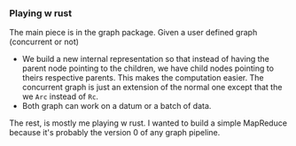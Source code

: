 ### Playing w rust
The main piece is in the graph package. 
Given a user defined graph (concurrent or not)
 
- We build a new internal representation so that instead of having the parent node pointing to the children, we have child nodes pointing to theirs respective parents.
 This makes the computation easier. 
 The concurrent graph is just an extension of the normal one except that the we `Arc` instead of `Rc`. 
- Both graph can work on a datum or a batch of data. 

The rest, is mostly me playing w rust. 
I wanted to build a simple MapReduce because it's probably the version 0 of any graph pipeline.
